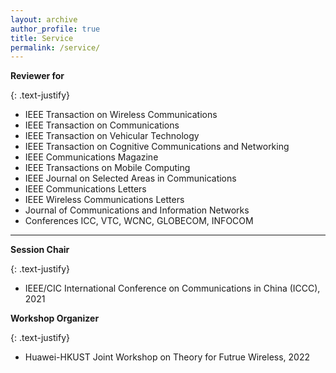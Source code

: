 ```yaml
---
layout: archive
author_profile: true
title: Service
permalink: /service/
---
```


**Reviewer for**

{: .text-justify}
* IEEE Transaction on Wireless Communications
* IEEE Transaction on Communications
* IEEE Transaction on Vehicular Technology 
* IEEE Transaction on Cognitive Communications and Networking 
* IEEE Communications Magazine  
* IEEE Transactions on Mobile Computing 
* IEEE Journal on Selected Areas in Communications  
* IEEE Communications Letters 
* IEEE Wireless Communications Letters 
* Journal of Communications and Information Networks
* Conferences ICC, VTC, WCNC, GLOBECOM, INFOCOM

---

**Session Chair**

{: .text-justify}
* IEEE/CIC International Conference on Communications in China (ICCC), 2021

**Workshop Organizer**

{: .text-justify}
* Huawei-HKUST Joint Workshop on Theory for Futrue Wireless, 2022